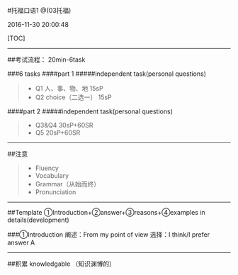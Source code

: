 #托福口语1
@(03托福)

2016-11-30 20:00:48

[TOC]

------
##考试流程：
20min-6task

###6 tasks
####part 1
#####independent task(personal questions)
> * Q1    人、事、物、地     15sP
> * Q2    choice（二选一）   15sP

####part 2
#####independent task(personal questions)
> * Q3&Q4 30sP+60SR
> * Q5    20sP+60SR

------
##注意
> * Fluency
> * Vocabulary
> * Grammar（从始而终）
> * Pronunciation

------
##Template
①Introduction+②answer+③reasons+④examples in details(development)

###①Introduction
阐述：From my point of view
选择：I think/I prefer answer A

------
##积累
knowledgable （知识渊博的）
